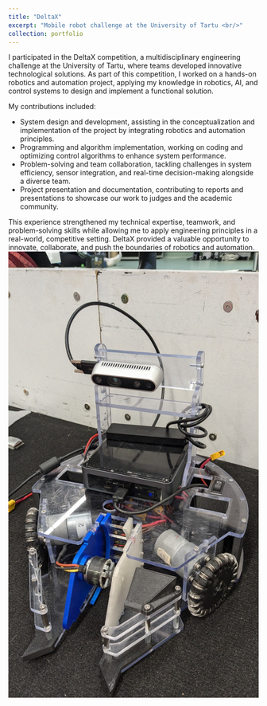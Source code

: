 ```yaml
---
title: "DeltaX"
excerpt: "Mobile robot challenge at the University of Tartu <br/>"
collection: portfolio
---
```


I participated in the DeltaX competition, a multidisciplinary engineering challenge at the University of Tartu, where teams developed innovative technological solutions. As part of this competition, I worked on a hands-on robotics and automation project, applying my knowledge in robotics, AI, and control systems to design and implement a functional solution.  

My contributions included:  
* System design and development, assisting in the conceptualization and implementation of the project by integrating robotics and automation principles.  
* Programming and algorithm implementation, working on coding and optimizing control algorithms to enhance system performance.  
* Problem-solving and team collaboration, tackling challenges in system efficiency, sensor integration, and real-time decision-making alongside a diverse team.  
* Project presentation and documentation, contributing to reports and presentations to showcase our work to judges and the academic community.  

This experience strengthened my technical expertise, teamwork, and problem-solving skills while allowing me to apply engineering principles in a real-world, competitive setting. DeltaX provided a valuable opportunity to innovate, collaborate, and push the boundaries of robotics and automation.
<img src='/images/DeltaX.jpg'>